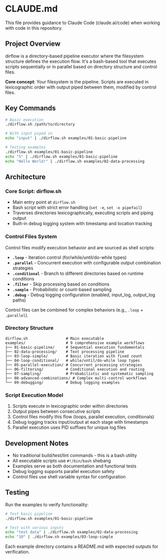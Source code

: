 # CLAUDE.md

This file provides guidance to Claude Code (claude.ai/code) when working with code in this repository.

## Project Overview

dirflow is a directory-based pipeline executor where the filesystem structure defines the execution flow. It's a bash-based tool that executes scripts sequentially or in parallel based on directory structure and control files.

**Core concept**: Your filesystem is the pipeline. Scripts are executed in lexicographic order with output piped between them, modified by control files.

## Key Commands

```bash
# Basic execution
./dirflow.sh /path/to/directory

# With input piped in
echo "input" | ./dirflow.sh examples/01-basic-pipeline

# Testing examples
./dirflow.sh examples/01-basic-pipeline
echo "5" | ./dirflow.sh examples/01-basic-pipeline
echo "Hello World!" | ./dirflow.sh examples/02-data-processing
```

## Architecture

### Core Script: dirflow.sh
- Main entry point at `dirflow.sh`
- Bash script with strict error handling (`set -e`, `set -o pipefail`)
- Traverses directories lexicographically, executing scripts and piping output
- Built-in debug logging system with timestamp and location tracking

### Control Files System
Control files modify execution behavior and are sourced as shell scripts:

- **`.loop`** - Iteration control (for/while/until/do-while types)
- **`.parallel`** - Concurrent execution with configurable output combination strategies
- **`.conditional`** - Branch to different directories based on runtime conditions  
- **`.filter`** - Skip processing based on conditions
- **`.sample`** - Probabilistic or count-based sampling
- **`.debug`** - Debug logging configuration (enabled, input_log, output_log paths)

Control files can be combined for complex behaviors (e.g., `.loop` + `.parallel`).

### Directory Structure
```
dirflow.sh                 # Main executable
examples/                  # 9 comprehensive example workflows
├── 01-basic-pipeline/     # Sequential execution fundamentals
├── 02-data-processing/    # Text processing pipeline  
├── 03-loop-simple/        # Basic iteration with fixed count
├── 04-loop-conditional/   # while/until/do-while loop types
├── 05-parallel-execution/ # Concurrent processing strategies
├── 06-filtering/          # Conditional execution and routing
├── 07-sampling/           # Probabilistic and systematic sampling
├── 08-advanced-combinations/ # Complex multi-control workflows
└── 09-debugging/          # Debug logging examples
```

### Script Execution Model
1. Scripts execute in lexicographic order within directories
2. Output pipes between consecutive scripts
3. Control files modify this flow (loops, parallel execution, conditionals)
4. Debug logging tracks input/output at each stage with timestamps
5. Parallel execution uses PID suffixes for unique log files

## Development Notes

- No traditional build/test/lint commands - this is a bash utility
- All executable scripts use `#!/bin/bash` shebang
- Examples serve as both documentation and functional tests
- Debug logging supports parallel execution safety
- Control files use shell variable syntax for configuration

## Testing

Run the examples to verify functionality:
```bash
# Test basic pipeline
./dirflow.sh examples/01-basic-pipeline

# Test with various inputs
echo "test data" | ./dirflow.sh examples/02-data-processing
echo "10" | ./dirflow.sh examples/03-loop-simple
```

Each example directory contains a README.md with expected outputs for verification.